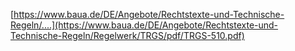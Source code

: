 
[https://www.baua.de/DE/Angebote/Rechtstexte-und-Technische-Regeln/....](https://www.baua.de/DE/Angebote/Rechtstexte-und-Technische-Regeln/Regelwerk/TRGS/pdf/TRGS-510.pdf)
